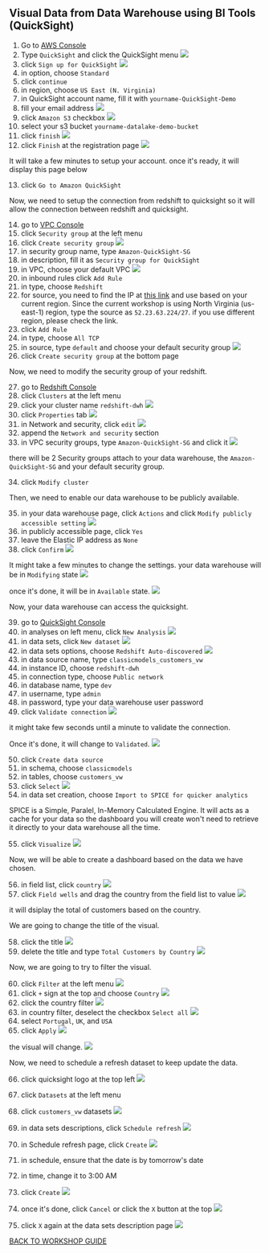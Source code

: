 ## Visual Data from Data Warehouse using BI Tools (QuickSight)

1. Go to [AWS Console](https://console.aws.amazon.com/console/home?region=us-east-1#)
2. Type `QuickSight` and click the QuickSight menu
    ![](../../images/Visualization/Visualize/2.png)
3. click `Sign up for QuickSight`
    ![](../../images/Visualization/Visualize/3.png)
4. in option, choose `Standard`
5. click `continue`
6. in region, choose `US East (N. Virginia)`
7. in QuickSight account name, fill it with `yourname-QuickSight-Demo`
8. fill your email address
    ![](../../images/Visualization/Visualize/8.png)
9. click `Amazon S3` checkbox
    ![](../../images/Visualization/Visualize/9.png)
10. select your s3 bucket `yourname-datalake-demo-bucket`
11. click `finish`
    ![](../../images/Visualization/Visualize/11.png)
12. click `Finish` at the registration page
    ![](../../images/Visualization/Visualize/12.png)

It will take a few minutes to setup your account. once it's ready, it will display this page below

13. click `Go to Amazon QuickSight`

Now, we need to setup the connection from redshift to quicksight so it will allow the connection between redshift and quicksight.

14. go to [VPC Console](https://console.aws.amazon.com/console/home?region=us-east-1)
15. click `Security group` at the left menu
16. click `Create security group`
    ![](../../images/Visualization/Visualize/16.png)
17. in security group name, type `Amazon-QuickSight-SG`
18. in description, fill it as `Security group for QuickSight`
19. in VPC, choose your default VPC
    ![](../../images/Visualization/Visualize/19.png)
20. in inbound rules click `Add Rule`
21. in type, choose `Redshift`
22. for source, you need to find the IP at [this link](https://docs.aws.amazon.com/quicksight/latest/user/regions.html) and use based on your current region. Since the current workshop is using North Virginia (us-east-1) region, type the source as `52.23.63.224/27`. if you use different region, please check the link.
23. click `Add Rule`
24. in type, choose `All TCP`
25. in source, type `default` and choose your default security group
    ![](../../images/Visualization/Visualize/25.png)
26. click `Create security group` at the bottom page

Now, we need to modify the security group of your redshift.

27. go to [Redshift Console](https://console.aws.amazon.com/redshiftv2/home?region=us-east-1#dashboard)
28. click `Clusters` at the left menu
29. click your cluster name `redshift-dwh`
    ![](../../images/Visualization/Visualize/29.png)
30. click `Properties` tab
    ![](../../images/Visualization/Visualize/30.png)
31. in Network and security, click `edit`
    ![](../../images/Visualization/Visualize/31.png)
32. append the `Network and security` section
33. in VPC security groups, type `Amazon-QuickSight-SG` and click it
    ![](../../images/Visualization/Visualize/33.png)

there will be 2 Security groups attach to your data warehouse, the `Amazon-QuickSight-SG` and your default security group.

34. click `Modify cluster`

Then, we need to enable our data warehouse to be publicly available.

35. in your data warehouse page, click `Actions` and click `Modify publicly accessible setting`
    ![](../../images/Visualization/Visualize/35.png)
36. in publicly accessible page, click `Yes`
37. leave the Elastic IP address as `None`
38. click `Confirm`
    ![](../../images/Visualization/Visualize/38.png)

It might take a few minutes to change the settings. your data warehouse will be in `Modifying` state
    ![](../../images/Visualization/Visualize/38-2.png)

once it's done, it will be in `Available` state.
    ![](../../images/Visualization/Visualize/38-3.png)

Now, your data warehouse can access the quicksight.

39. go to [QuickSight Console](https://us-east-1.quicksight.aws.amazon.com/sn/start)
40. in analyses on left menu, click `New Analysis`
    ![](../../images/Visualization/Visualize/40.png)
41. in data sets, click `New dataset`
    ![](../../images/Visualization/Visualize/41.png)
42. in data sets options, choose `Redshift Auto-discovered`
    ![](../../images/Visualization/Visualize/42.png)
43. in data source name, type `classicmodels_customers_vw`
44. in instance ID, choose `redshift-dwh`
45. in connection type, choose `Public network`
46. in database name, type `dev`
47. in username, type `admin`
48. in password, type your data warehouse user password
49. click `Validate connection`
    ![](../../images/Visualization/Visualize/49.png)

it might take few seconds until a minute to validate the connection.

Once it's done, it will change to `Validated`.
    ![](../../images/Visualization/Visualize/49-2.png)

50. click `Create data source`
51. in schema, choose `classicmodels`
52. in tables, choose `customers_vw`
53. click `Select`
    ![](../../images/Visualization/Visualize/53.png)
54. in data set creation, choose `Import to SPICE for quicker analytics`

SPICE is a Simple, Paralel, In-Memory Calculated Engine. It will acts as a cache for your data so the dashboard you will create won't need to retrieve it directly to your data warehouse all the time.

55. click `Visualize`
    ![](../../images/Visualization/Visualize/55.png)

Now, we will be able to create a dashboard based on the data we have chosen.

56. in field list, click `country`
    ![](../../images/Visualization/Visualize/56.png)
57. click `Field wells` and drag the country from the field list to value
    ![](../../images/Visualization/Visualize/57.png)

it will dsiplay the total of customers based on the country.

We are going to change the title of the visual.

58. click the title
    ![](../../images/Visualization/Visualize/58.png)
59. delete the title and type `Total Customers by Country`
    ![](../../images/Visualization/Visualize/59.png)

Now, we are going to try to filter the visual.

60. click `Filter` at the left menu
    ![](../../images/Visualization/Visualize/60.png)
61. click `+` sign at the top and choose `Country`
    ![](../../images/Visualization/Visualize/61.png)
62. click the country filter
    ![](../../images/Visualization/Visualize/62.png)
63. in country filter, deselect the checkbox `Select all`
    ![](../../images/Visualization/Visualize/63.png)
64. select `Portugal`, `UK`, and `USA`
65. click `Apply`
    ![](../../images/Visualization/Visualize/65.png)

the visual will change.
    ![](../../images/Visualization/Visualize/65-2.png)

Now, we need to schedule a refresh dataset to keep update the data.

66. click quicksight logo at the top left
    ![](../../images/Visualization/Visualize/66.png)

67. click `Datasets` at the left menu
68. click `customers_vw` datasets
    ![](../../images/Visualization/Visualize/68.png)
69. in data sets descriptions, click `Schedule refresh`
    ![](../../images/Visualization/Visualize/69.png)
70. in Schedule refresh page, click `Create`
    ![](../../images/Visualization/Visualize/70.png)
71. in schedule, ensure that the date is by tomorrow's date
72. in time, change it to 3:00 AM
73. click `Create`
    ![](../../images/Visualization/Visualize/73.png)
74. once it's done, click `Cancel` or click the `X` button at the top
    ![](../../images/Visualization/Visualize/74.png)
75. click `X` again at the data sets description page
    ![](../../images/Visualization/Visualize/75.png)

[BACK TO WORKSHOP GUIDE](../../README.md)